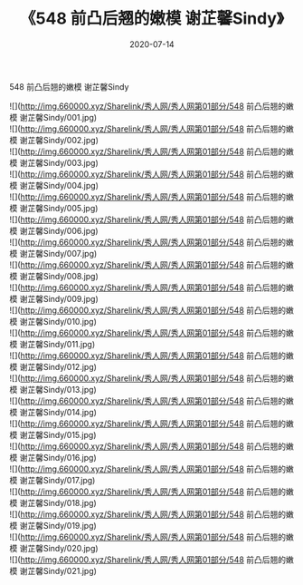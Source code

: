 ﻿---
layout: post
title:  《548 前凸后翘的嫩模 谢芷馨Sindy》
date:   2020-07-14
img: http://img.660000.xyz/Sharelink/秀人网/秀人网第01部分/548 前凸后翘的嫩模 谢芷馨Sindy/000.jpg
categories: [美女, 清纯, 唯美]
---

548 前凸后翘的嫩模 谢芷馨Sindy

  ![](http://img.660000.xyz/Sharelink/秀人网/秀人网第01部分/548 前凸后翘的嫩模 谢芷馨Sindy/001.jpg) <br> ![](http://img.660000.xyz/Sharelink/秀人网/秀人网第01部分/548 前凸后翘的嫩模 谢芷馨Sindy/002.jpg) <br> ![](http://img.660000.xyz/Sharelink/秀人网/秀人网第01部分/548 前凸后翘的嫩模 谢芷馨Sindy/003.jpg) <br> ![](http://img.660000.xyz/Sharelink/秀人网/秀人网第01部分/548 前凸后翘的嫩模 谢芷馨Sindy/004.jpg) <br> ![](http://img.660000.xyz/Sharelink/秀人网/秀人网第01部分/548 前凸后翘的嫩模 谢芷馨Sindy/005.jpg) <br> ![](http://img.660000.xyz/Sharelink/秀人网/秀人网第01部分/548 前凸后翘的嫩模 谢芷馨Sindy/006.jpg) <br> ![](http://img.660000.xyz/Sharelink/秀人网/秀人网第01部分/548 前凸后翘的嫩模 谢芷馨Sindy/007.jpg) <br> ![](http://img.660000.xyz/Sharelink/秀人网/秀人网第01部分/548 前凸后翘的嫩模 谢芷馨Sindy/008.jpg) <br> ![](http://img.660000.xyz/Sharelink/秀人网/秀人网第01部分/548 前凸后翘的嫩模 谢芷馨Sindy/009.jpg) <br> ![](http://img.660000.xyz/Sharelink/秀人网/秀人网第01部分/548 前凸后翘的嫩模 谢芷馨Sindy/010.jpg) <br> ![](http://img.660000.xyz/Sharelink/秀人网/秀人网第01部分/548 前凸后翘的嫩模 谢芷馨Sindy/011.jpg) <br> ![](http://img.660000.xyz/Sharelink/秀人网/秀人网第01部分/548 前凸后翘的嫩模 谢芷馨Sindy/012.jpg) <br> ![](http://img.660000.xyz/Sharelink/秀人网/秀人网第01部分/548 前凸后翘的嫩模 谢芷馨Sindy/013.jpg) <br> ![](http://img.660000.xyz/Sharelink/秀人网/秀人网第01部分/548 前凸后翘的嫩模 谢芷馨Sindy/014.jpg) <br> ![](http://img.660000.xyz/Sharelink/秀人网/秀人网第01部分/548 前凸后翘的嫩模 谢芷馨Sindy/015.jpg) <br> ![](http://img.660000.xyz/Sharelink/秀人网/秀人网第01部分/548 前凸后翘的嫩模 谢芷馨Sindy/016.jpg) <br> ![](http://img.660000.xyz/Sharelink/秀人网/秀人网第01部分/548 前凸后翘的嫩模 谢芷馨Sindy/017.jpg) <br> ![](http://img.660000.xyz/Sharelink/秀人网/秀人网第01部分/548 前凸后翘的嫩模 谢芷馨Sindy/018.jpg) <br> ![](http://img.660000.xyz/Sharelink/秀人网/秀人网第01部分/548 前凸后翘的嫩模 谢芷馨Sindy/019.jpg) <br> ![](http://img.660000.xyz/Sharelink/秀人网/秀人网第01部分/548 前凸后翘的嫩模 谢芷馨Sindy/020.jpg) <br> ![](http://img.660000.xyz/Sharelink/秀人网/秀人网第01部分/548 前凸后翘的嫩模 谢芷馨Sindy/021.jpg) <br>